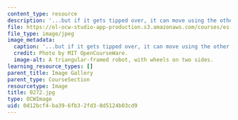 ```yaml
---
content_type: resource
description: '...but if it gets tipped over, it can move using the other set.'
file: https://ol-ocw-studio-app-production.s3.amazonaws.com/courses/es-293-lego-robotics-spring-2007/0d12bcf4ba396fb32fd30d5124b03cd9_0272.jpg
file_type: image/jpeg
image_metadata:
  caption: '...but if it gets tipped over, it can move using the other set.'
  credit: Photo by MIT OpenCourseWare.
  image-alt: A triangular-framed robot, with wheels on two sides.
learning_resource_types: []
parent_title: Image Gallery
parent_type: CourseSection
resourcetype: Image
title: 0272.jpg
type: OCWImage
uid: 0d12bcf4-ba39-6fb3-2fd3-0d5124b03cd9
---
```

